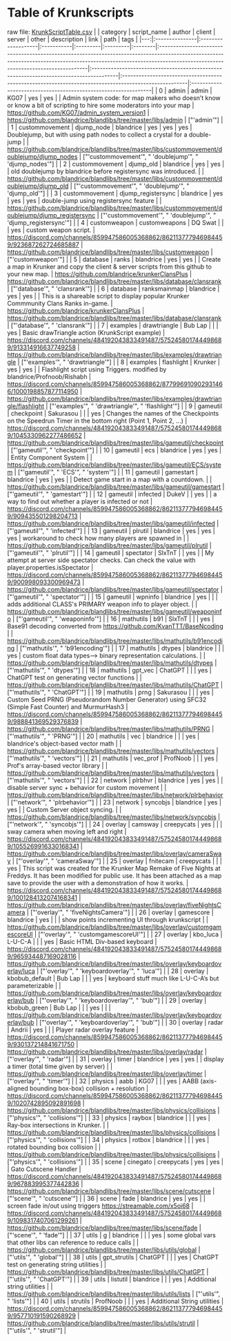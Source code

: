 # Table of Krunkscripts
 raw file: [KrunkScriptTable.csv](KrunkScriptTable.csv)
|    | category       | script_name        | author     | client   | server   | other   | description                                                                                                                                                                                                     | link                                                                                   | path                                                                                                 | tags                                                           |
|---:|:---------------|:-------------------|:-----------|:---------|:---------|:--------|:----------------------------------------------------------------------------------------------------------------------------------------------------------------------------------------------------------------|:---------------------------------------------------------------------------------------|:-----------------------------------------------------------------------------------------------------|:---------------------------------------------------------------|
|  0 | admin          | admin              | KG07       | yes      | yes      |         | Admin system code: for map makers who doesn’t know or know a bit of scripting to hire some moderators into your map                                                                                             | https://github.com/KG07/admin_system_version1                                          | https://github.com/blandrice/blandlibs/tree/master/libs/admin                                        | ["'admin'"]                                                    |
|  1 | custommovement | djump_node         | blandrice  | yes      | yes      | yes     | Doublejump, but with using path nodes to collect a crystal for a double-jump                                                                                                                                    |                                                                                        | https://github.com/blandrice/blandlibs/tree/master/libs/custommovement/doublejump/djump_nodes        | ["'custommovement'", " 'doublejump'", " 'djump_nodes'"]        |
|  2 | custommovement | djump_old          | blandrice  | yes      | yes      |         | old doublejump by blandrice before registersync was introduced.                                                                                                                                                 |                                                                                        | https://github.com/blandrice/blandlibs/tree/master/libs/custommovement/doublejump/djump_old          | ["'custommovement'", " 'doublejump'", " 'djump_old'"]          |
|  3 | custommovement | djump_registersync | blandrice  | yes      | yes      | yes     | double-jump using registersync feature                                                                                                                                                                          |                                                                                        | https://github.com/blandrice/blandlibs/tree/master/libs/custommovement/doublejump/djump_registersync | ["'custommovement'", " 'doublejump'", " 'djump_registersync'"] |
|  4 | customweapon   | customweapons      | DQ Swat    |          |          | yes     | custom weapon script.                                                                                                                                                                                           | https://discord.com/channels/859947586005368862/862113777946984459/923687262724685887  | https://github.com/blandrice/blandlibs/tree/master/libs/customweapon                                 | ["'customweapon'"]                                             |
|  5 | database       | ranks              | blandrice  | yes      | yes      |         | Create a map in Krunker and copy the client & server scripts from this github to your new map.                                                                                                                  | https://github.com/blandrice/krunkerClansPlus                                          | https://github.com/blandrice/blandlibs/tree/master/libs/database/clansrank                           | ["'database'", " 'clansrank'"]                                 |
|  6 | database       | ranksmainmap       | blandrice  | yes      | yes      |         | This is a shareable script to display popular Krunker Commmunity Clans Ranks in-game.                                                                                                                           | https://github.com/blandrice/krunkerClansPlus                                          | https://github.com/blandrice/blandlibs/tree/master/libs/database/clansrank                           | ["'database'", " 'clansrank'"]                                 |
|  7 | examples       | drawtriangle       | Bub Lap    |          |          | yes     | Basic drawTriangle action (KrunkScript example)                                                                                                                                                                 | https://discord.com/channels/484192043833491487/575245801744498689/913314916637749258  | https://github.com/blandrice/blandlibs/tree/master/libs/examples/drawtriangle                        | ["'examples'", " 'drawtriangle'"]                              |
|  8 | examples       | flashlight         | Krunker    | yes      | yes      |         | Flashlight script using Triggers. modified by blandrice/Profnoob/Rishabh                                                                                                                                        | https://discord.com/channels/859947586005368862/877996910902931466/1000198857877114950 | https://github.com/blandrice/blandlibs/tree/master/libs/examples/drawtriangle/flashlight             | ["'examples'", " 'drawtriangle'", " 'flashlight'"]             |
|  9 | gameutil       | checkpoint         | Sakurasou  |          |          | yes     | Changes the names of the Checkpoints on the Speedrun Timer in the bottom right (Point 1, Point 2, ...)                                                                                                          | https://discord.com/channels/484192043833491487/575245801744498689/1045330962277486652 | https://github.com/blandrice/blandlibs/tree/master/libs/gameutil/checkpoint                          | ["'gameutil'", " 'checkpoint'"]                                |
| 10 | gameutil       | ecs                | blandrice  | yes      | yes      |         | Entity Component System                                                                                                                                                                                         |                                                                                        | https://github.com/blandrice/blandlibs/tree/master/libs/gameutil/ECS/system                          | ["'gameutil'", " 'ECS'", " 'system'"]                          |
| 11 | gameutil       | gamestart          | blandrice  | yes      | yes      |         | Detect game start in a map with a countdown.                                                                                                                                                                    |                                                                                        | https://github.com/blandrice/blandlibs/tree/master/libs/gameutil/gamestart                           | ["'gameutil'", " 'gamestart'"]                                 |
| 12 | gameutil       | infected           | DukeV      |          | yes      |         | a way to find out whether a player is infected or not                                                                                                                                                           | https://discord.com/channels/859947586005368862/862113777946984459/909435501298204713  | https://github.com/blandrice/blandlibs/tree/master/libs/gameutil/infected                            | ["'gameutil'", " 'infected'"]                                  |
| 13 | gameutil       | plrutil            | blandrice  | yes      | yes      | yes     | workaround to check how many players are spawned in                                                                                                                                                             |                                                                                        | https://github.com/blandrice/blandlibs/tree/master/libs/gameutil/plrutil                             | ["'gameutil'", " 'plrutil'"]                                   |
| 14 | gameutil       | spectator          | SlxTnT     |          | yes      |         | My attempt at server side spectator checks. Can check the value with player.properties.isSpectator                                                                                                              | https://discord.com/channels/859947586005368862/862113777946984459/900998093300969473  | https://github.com/blandrice/blandlibs/tree/master/libs/gameutil/spectator                           | ["'gameutil'", " 'spectator'"]                                 |
| 15 | gameutil       | wpninfo            | blandrice  | yes      |          |         | adds additional CLASS's PRIMARY weapon info to player object.                                                                                                                                                   |                                                                                        | https://github.com/blandrice/blandlibs/tree/master/libs/gameutil/weaponinfo                          | ["'gameutil'", " 'weaponinfo'"]                                |
| 16 | mathutils      | b91                | SlxTnT     |          |          | yes     | Base91 decoding converted from https://github.com/KvanTTT/BaseNcoding                                                                                                                                           |                                                                                        | https://github.com/blandrice/blandlibs/tree/master/libs/mathutils/b91encoding                        | ["'mathutils'", " 'b91encoding'"]                              |
| 17 | mathutils      | dtypes             | blandrice  |          |          | yes     | custom float data types--> binary representation calculations.                                                                                                                                                  |                                                                                        | https://github.com/blandrice/blandlibs/tree/master/libs/mathutils/dtypes                             | ["'mathutils'", " 'dtypes'"]                                   |
| 18 | mathutils      | gpt_vec            | ChatGPT    |          |          | yes     | ChatGPT test on generating vector functions                                                                                                                                                                     |                                                                                        | https://github.com/blandrice/blandlibs/tree/master/libs/mathutils/ChatGPT                            | ["'mathutils'", " 'ChatGPT'"]                                  |
| 19 | mathutils      | prng               | Sakurasou  |          |          | yes     | Custom Seed PRNG (Pseudorandom Number Generator) using SFC32 (Simple Fast Counter) and MurmurHash3                                                                                                              | https://discord.com/channels/859947586005368862/862113777946984459/988841369529376839  | https://github.com/blandrice/blandlibs/tree/master/libs/mathutils/PRNG                               | ["'mathutils'", " 'PRNG'"]                                     |
| 20 | mathutils      | vec                | blandrice  |          |          | yes     | blandrice's object-based vector math                                                                                                                                                                            |                                                                                        | https://github.com/blandrice/blandlibs/tree/master/libs/mathutils/vectors                            | ["'mathutils'", " 'vectors'"]                                  |
| 21 | mathutils      | vec_prof           | ProfNoob   |          |          | yes     | Prof's array-based vector library                                                                                                                                                                               |                                                                                        | https://github.com/blandrice/blandlibs/tree/master/libs/mathutils/vectors                            | ["'mathutils'", " 'vectors'"]                                  |
| 22 | network        | plrbhvr            | blandrice  | yes      | yes      |         | disable server sync + behavior for custom movement                                                                                                                                                              |                                                                                        | https://github.com/blandrice/blandlibs/tree/master/libs/network/plrbehavior                          | ["'network'", " 'plrbehavior'"]                                |
| 23 | network        | syncobjs           | blandrice  | yes      | yes      |         | Custom Server object syncing.                                                                                                                                                                                   |                                                                                        | https://github.com/blandrice/blandlibs/tree/master/libs/network/syncobjs                             | ["'network'", " 'syncobjs'"]                                   |
| 24 | overlay        | camsway            | creepycats | yes      |          |         | sway camera when moving left and right                                                                                                                                                                          | https://discord.com/channels/484192043833491487/575245801744498689/1055269916330168341 | https://github.com/blandrice/blandlibs/tree/master/libs/overlay/cameraSway                           | ["'overlay'", " 'cameraSway'"]                                 |
| 25 | overlay        | fnitecam           | creepycats |          |          | yes     | This script was created for the Krunker Map Remake of Five Nights at Freddys. It has been modified for public use. It has been attached as a map save to provide the user with a demonstration of how it works. | https://discord.com/channels/484192043833491487/575245801744498689/1001284132074168341 | https://github.com/blandrice/blandlibs/tree/master/libs/overlay/fiveNightsCamera                     | ["'overlay'", " 'fiveNightsCamera'"]                           |
| 26 | overlay        | gamescore          | blandrice  | yes      |          |         | show points incrementing UI through krunkscript                                                                                                                                                                 |                                                                                        | https://github.com/blandrice/blandlibs/tree/master/libs/overlay/customgamescoreUI                    | ["'overlay'", " 'customgamescoreUI'"]                          |
| 27 | overlay        | kbo_luca           | L-U-C-A    |          |          | yes     | Basic HTML Div-based keyboard                                                                                                                                                                                   | https://discord.com/channels/484192043833491487/575245801744498689/965934487169028116  | https://github.com/blandrice/blandlibs/tree/master/libs/overlay/keyboardoverlay/luca                 | ["'overlay'", " 'keyboardoverlay'", " 'luca'"]                 |
| 28 | overlay        | kbobub_default     | Bub Lap    |          |          | yes     | keyboard stuff much like L-U-C-A’s but parameterizable                                                                                                                                                          |                                                                                        | https://github.com/blandrice/blandlibs/tree/master/libs/overlay/keyboardoverlay/bub                  | ["'overlay'", " 'keyboardoverlay'", " 'bub'"]                  |
| 29 | overlay        | kbobub_green       | Bub Lap    |          |          | yes     |                                                                                                                                                                                                                 |                                                                                        | https://github.com/blandrice/blandlibs/tree/master/libs/overlay/keyboardoverlay/bub                  | ["'overlay'", " 'keyboardoverlay'", " 'bub'"]                  |
| 30 | overlay        | radar              | Andrii     | yes      |          |         | Player radar overlay feature                                                                                                                                                                                    | https://discord.com/channels/859947586005368862/862113777946984459/930137214841671750  | https://github.com/blandrice/blandlibs/tree/master/libs/overlay/radar                                | ["'overlay'", " 'radar'"]                                      |
| 31 | overlay        | timer              | blandrice  | yes      | yes      |         | display a timer (total time given by server)                                                                                                                                                                    |                                                                                        | https://github.com/blandrice/blandlibs/tree/master/libs/overlay/timer                                | ["'overlay'", " 'timer'"]                                      |
| 32 | physics        | aabb               | KG07       |          |          | yes     | AABB (axis-aligned bounding box-box) collision + resolution                                                                                                                                                     | https://discord.com/channels/859947586005368862/862113777946984459/1020742895092891698 | https://github.com/blandrice/blandlibs/tree/master/libs/physics/collisions                           | ["'physics'", " 'collisions'"]                                 |
| 33 | physics        | raybox             | blandrice  |          |          | yes     | Ray-box intersections in Krunker.                                                                                                                                                                               |                                                                                        | https://github.com/blandrice/blandlibs/tree/master/libs/physics/collisions                           | ["'physics'", " 'collisions'"]                                 |
| 34 | physics        | rotbox             | blandrice  |          |          | yes     | rotated bounding box collision                                                                                                                                                                                  |                                                                                        | https://github.com/blandrice/blandlibs/tree/master/libs/physics/collisions                           | ["'physics'", " 'collisions'"]                                 |
| 35 | scene          | cinegato           | creepycats | yes      | yes      |         | Gato Cutscene Handler                                                                                                                                                                                           | https://discord.com/channels/484192043833491487/575245801744498689/967883995377442836  | https://github.com/blandrice/blandlibs/tree/master/libs/scene/cutscene                               | ["'scene'", " 'cutscene'"]                                     |
| 36 | scene          | fade               | blandrice  | yes      | yes      |         | screen fade in/out using triggers https://streamable.com/x5oi68                                                                                                                                                 | https://discord.com/channels/484192043833491487/575245801744498689/1098317407061299261 | https://github.com/blandrice/blandlibs/tree/master/libs/scene/fade                                   | ["'scene'", " 'fade'"]                                         |
| 37 | utils          | g                  | blandrice  |          |          | yes     | some global vars that other libs can reference to reduce calls                                                                                                                                                  |                                                                                        | https://github.com/blandrice/blandlibs/tree/master/libs/utils/global                                 | ["'utils'", " 'global'"]                                       |
| 38 | utils          | gpt_strutils       | ChatGPT    |          |          | yes     | ChatGPT test on generating string utilities                                                                                                                                                                     |                                                                                        | https://github.com/blandrice/blandlibs/tree/master/libs/utils/ChatGPT                                | ["'utils'", " 'ChatGPT'"]                                      |
| 39 | utils          | listutil           | blandrice  |          |          | yes     | Additional string utilities                                                                                                                                                                                     |                                                                                        | https://github.com/blandrice/blandlibs/tree/master/libs/utils/lists                                  | ["'utils'", " 'lists'"]                                        |
| 40 | utils          | strutils           | ProfNoob   |          |          | yes     | Additional String utilities                                                                                                                                                                                     | https://discord.com/channels/859947586005368862/862113777946984459/957710191590268929  | https://github.com/blandrice/blandlibs/tree/master/libs/utils/strutil                                | ["'utils'", " 'strutil'"]                                      |